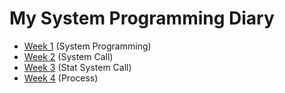 # My System Programming Diary
* [Week 1](/week-1/1806205110_muhammad_week_1.md) (System Programming)
* [Week 2](/week-2/1806205110_muhammad_week_2.md) (System Call)
* [Week 3](/week-3/1806205110_muhammad_week_3.md) (Stat System Call)
* [Week 4](/week-4/1806205110_muhammad_week_4.md) (Process)
